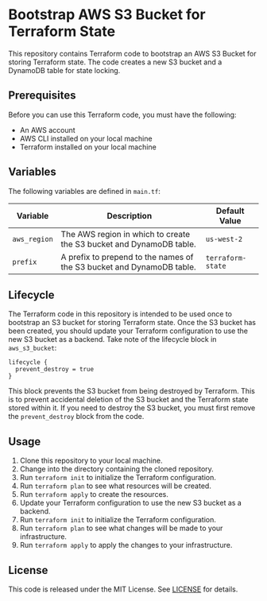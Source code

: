 # Bootstrap AWS S3 Bucket for Terraform State

This repository contains Terraform code to bootstrap an AWS S3 Bucket for storing Terraform state. The code creates a new S3 bucket and a DynamoDB table for state locking.

## Prerequisites

Before you can use this Terraform code, you must have the following:

- An AWS account
- AWS CLI installed on your local machine
- Terraform installed on your local machine

## Variables

The following variables are defined in `main.tf`:

| Variable     | Description                                                           | Default Value     |
| ------------ | --------------------------------------------------------------------- | ----------------- |
| `aws_region` | The AWS region in which to create the S3 bucket and DynamoDB table.   | `us-west-2`       |
| `prefix`     | A prefix to prepend to the names of the S3 bucket and DynamoDB table. | `terraform-state` |

## Lifecycle

The Terraform code in this repository is intended to be used once to bootstrap an S3 bucket for storing Terraform state. Once the S3 bucket has been created, you should update your Terraform configuration to use the new S3 bucket as a backend. Take note of the lifecycle block in `aws_s3_bucket`:

```hcl
lifecycle {
  prevent_destroy = true
}
```

This block prevents the S3 bucket from being destroyed by Terraform. This is to prevent accidental deletion of the S3 bucket and the Terraform state stored within it. If you need to destroy the S3 bucket, you must first remove the `prevent_destroy` block from the code.

## Usage

1. Clone this repository to your local machine.
2. Change into the directory containing the cloned repository.
3. Run `terraform init` to initialize the Terraform configuration.
4. Run `terraform plan` to see what resources will be created.
5. Run `terraform apply` to create the resources.
6. Update your Terraform configuration to use the new S3 bucket as a backend.
7. Run `terraform init` to initialize the Terraform configuration.
8. Run `terraform plan` to see what changes will be made to your infrastructure.
9. Run `terraform apply` to apply the changes to your infrastructure.

## License

This code is released under the MIT License. See [LICENSE](LICENSE) for details.
